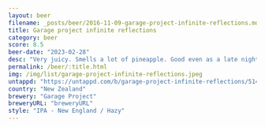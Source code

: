 ```yaml
---
layout: beer
filename: _posts/beer/2016-11-09-garage-project-infinite-reflections.md
title: Garage project infinite reflections
category: beer
score: 8.5
beer-date: "2023-02-28"
desc: "Very juicy. Smells a lot of pineapple. Good even as a late night beer"
permalink: /beer/:title.html
img: /img/list/garage-project-infinite-reflections.jpeg
untappd: "https://untappd.com/b/garage-project-infinite-reflections/5148251"
country: "New Zealand"
brewery: "Garage Project"
breweryURL: "breweryURL"
style: "IPA - New England / Hazy"
---
```

